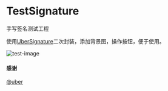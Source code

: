 # TestSignature
手写签名测试工程

使用[UberSignature](https://github.com/uber/UberSignature)二次封装，添加背景图，操作按钮，便于使用。

![test-image](/Users/MachelleZhang/TestSignature/Images/test-image.png)



#### 感谢

[@uber](https://github.com/uber)


